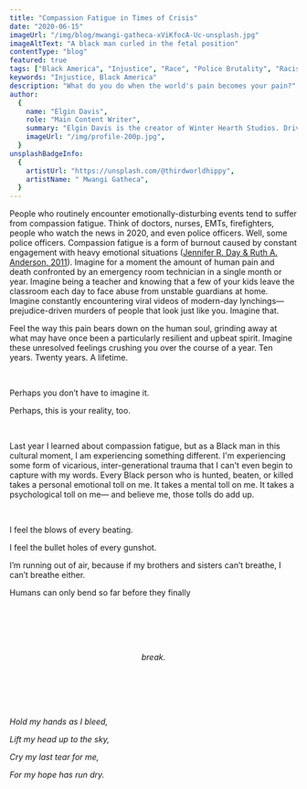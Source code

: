 ```yaml
---
title: "Compassion Fatigue in Times of Crisis"
date: "2020-06-15"
imageUrl: "/img/blog/mwangi-gatheca-xViKfocA-Uc-unsplash.jpg"
imageAltText: "A black man curled in the fetal position"
contentType: "blog"
featured: true
tags: ["Black America", "Injustice", "Race", "Police Brutality", "Racism"]
keywords: "Injustice, Black America"
description: "What do you do when the world's pain becomes your pain?"
author:
  {
    name: "Elgin Davis",
    role: "Main Content Writer",
    summary: "Elgin Davis is the creator of Winter Hearth Studios. Driven by a passionate spirit and boundless curiosity, Davis' work seeks to explore the depths of humanity and what it might look like to live a hyper-meaningful existence here on earth.",
    imageUrl: "/img/profile-200p.jpg",
  }
unsplashBadgeInfo:
  {
    artistUrl: "https://unsplash.com/@thirdworldhippy",
    artistName: " Mwangi Gatheca",
  }
---
```


People who routinely encounter emotionally-disturbing events tend to suffer from compassion fatigue. Think of doctors, nurses, EMTs, firefighters, people who watch the news in 2020, and even police officers. Well, some police officers. Compassion fatigue is a form of burnout caused by constant engagement with heavy emotional situations ([Jennifer R. Day & Ruth A. Anderson, 2011](http://www.hindawi.com/journals/nrp/2011/408024/)). Imagine for a moment the amount of human pain and death confronted by an emergency room technician in a single month or year. Imagine being a teacher and knowing that a few of your kids leave the classroom each day to face abuse from unstable guardians at home. Imagine constantly encountering viral videos of modern-day lynchings— prejudice-driven murders of people that look just like you. Imagine that.

Feel the way this pain bears down on the human soul, grinding away at what may have once been a particularly resilient and upbeat spirit. Imagine these unresolved feelings crushing you over the course of a year. Ten years. Twenty years. A lifetime.

<br/>

Perhaps you don’t have to imagine it.

Perhaps, this is your reality, too.

<br/>

Last year I learned about compassion fatigue, but as a Black man in this cultural moment, I am experiencing something different. I'm experiencing some form of vicarious, inter-generational trauma that I can't even begin to capture with my words. Every Black person who is hunted, beaten, or killed takes a personal emotional toll on me. It takes a mental toll on me. It takes a psychological toll on me— and believe me, those tolls do add up.

<br/>

I feel the blows of every beating.

I feel the bullet holes of every gunshot.

I’m running out of air, because if my brothers and sisters can’t breathe, I can’t breathe either. <br/>

Humans can only bend so far before they finally

<div style="text-align: center; margin: 96px 0 96px"><em>break.</em></div>

_Hold my hands as I bleed,_ <br/>

_Lift my head up to the sky,_ <br/>

_Cry my last tear for me,_ <br/>

_For my hope has run dry._ <br/>

<div style="text-align: center; margin: 48px 0 96px"/>
